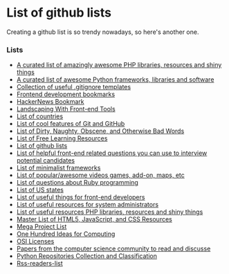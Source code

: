 List of github lists
====================

Creating a github list is so trendy nowadays, so here's another one.

### Lists
 * [A curated list of amazingly awesome PHP libraries, resources and shiny things](https://github.com/ziadoz/awesome-php)
 * [A curated list of awesome Python frameworks, libraries and software](https://github.com/vinta/awesome-python)
 * [Collection of useful .gitignore templates](https://github.com/github/gitignore)
 * [Frontend development bookmarks](https://github.com/dypsilon/frontend-dev-bookmarks)
 * [HackerNews Bookmark](https://github.com/praveenhm/HackerNews-Bookmark)
 * [Landscaping With Front-end Tools](https://github.com/codylindley/frontend-tools)
 * [List of countries](https://github.com/umpirsky/country-list)
 * [List of cool features of Git and GitHub](https://github.com/tiimgreen/github-cheat-sheet)
 * [List of Dirty, Naughty, Obscene, and Otherwise Bad Words](https://github.com/shutterstock/List-of-Dirty-Naughty-Obscene-and-Otherwise-Bad-Words)
 * [List of Free Learning Resources](https://github.com/vhf/free-programming-books)
 * [List of github lists](https://github.com/asciimoo/ListOfGithubLists)
 * [List of helpful front-end related questions you can use to interview potential candidates](https://github.com/darcyclarke/Front-end-Developer-Interview-Questions)
 * [List of minimalist frameworks](https://github.com/neiesc/ListOfMinimalistFrameworks)
 * [List of popular/awesome videos games, add-on, maps, etc](https://github.com/leereilly/games)
 * [List of questions about Ruby programming](https://github.com/gregstallings/ruby-trivia)
 * [List of US states](https://github.com/jasonong/List-of-US-States)
 * [List of useful things for front-end developers](https://github.com/miripiruni/frontdesk)
 * [List of useful resources for system administrators](https://github.com/kahun/awesome-sysadmin)
 * [List of useful resources PHP libraries, resources and shiny things](https://github.com/ziadoz/awesome-php)
 * [Master List of HTML5, JavaScript, and CSS Resources](https://github.com/gloparco/Master-List-of-HTML5-JS-CSS-Resources)
 * [Mega Project List](https://github.com/karan/Projects)
 * [One Hundred Ideas for Computing](https://github.com/samsquire/ideas)
 * [OSI Licenses](https://github.com/timoxley/osi-licenses-full)
 * [Papers from the computer science community to read and discusse](https://github.com/papers-we-love/papers-we-love)
 * [Python Repositories Collection and Classification](https://github.com/checkcheckzz/Python-open-projects)
 * [Rss-readers-list](https://github.com/smithbr/rss-readers-list)

